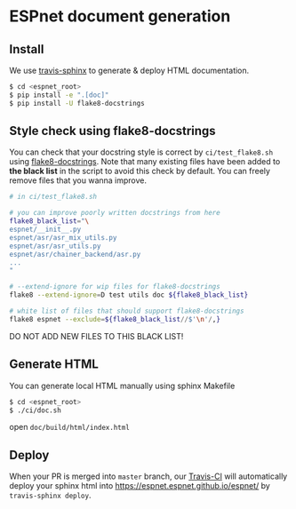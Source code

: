 # ESPnet document generation

## Install

We use [travis-sphinx](https://github.com/Syntaf/travis-sphinx) to generate & deploy HTML documentation.

```sh
$ cd <espnet_root>
$ pip install -e ".[doc]"
$ pip install -U flake8-docstrings
```

## Style check using flake8-docstrings

You can check that your docstring style is correct by `ci/test_flake8.sh` using [flake8-docstrings](https://pypi.org/project/flake8-docstrings/).
Note that many existing files have been added to **the black list** in the script to avoid this check by default.
You can freely remove files that you wanna improve.

```bash
# in ci/test_flake8.sh

# you can improve poorly written docstrings from here
flake8_black_list="\
espnet/__init__.py
espnet/asr/asr_mix_utils.py
espnet/asr/asr_utils.py
espnet/asr/chainer_backend/asr.py
...
"

# --extend-ignore for wip files for flake8-docstrings
flake8 --extend-ignore=D test utils doc ${flake8_black_list}

# white list of files that should support flake8-docstrings
flake8 espnet --exclude=${flake8_black_list//$'\n'/,}
```

DO NOT ADD NEW FILES TO THIS BLACK LIST!

## Generate HTML

You can generate local HTML manually using sphinx Makefile

```sh
$ cd <espnet_root>
$ ./ci/doc.sh
```

open `doc/build/html/index.html`

## Deploy

When your PR is merged into `master` branch, our [Travis-CI](https://github.com/espnet/espnet/blob/master/.travis.yml) will automatically deploy your sphinx html into https://espnet.espnet.github.io/espnet/ by `travis-sphinx deploy`.
